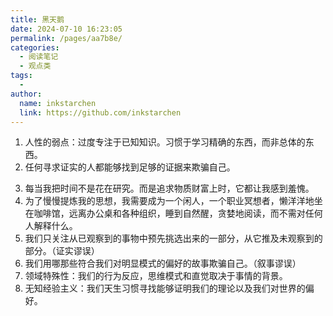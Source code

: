 ```yaml
---
title: 黑天鹅
date: 2024-07-10 16:23:05
permalink: /pages/aa7b8e/
categories:
  - 阅读笔记
  - 观点类
tags:
  - 
author: 
  name: inkstarchen
  link: https://github.com/inkstarchen
---
```

1. 人性的弱点：过度专注于已知知识。习惯于学习精确的东西，而非总体的东西。
2. 任何寻求证实的人都能够找到足够的证据来欺骗自己。

<!-- more -->

3. 每当我把时间不是花在研究。而是追求物质财富上时，它都让我感到羞愧。
4. 为了慢慢提炼我的思想，我需要成为一个闲人，一个职业冥想者，懒洋洋地坐在咖啡馆，远离办公桌和各种组织，睡到自然醒，贪婪地阅读，而不需对任何人解释什么。
5. 我们只关注从已观察到的事物中预先挑选出来的一部分，从它推及未观察到的部分。（证实谬误）
6. 我们用哪那些符合我们对明显模式的偏好的故事欺骗自己。（叙事谬误）
7. 领域特殊性：我们的行为反应，思维模式和直觉取决于事情的背景。
8. 无知经验主义：我们天生习惯寻找能够证明我们的理论以及我们对世界的偏好。
